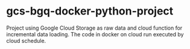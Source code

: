 # gcs-bgq-docker-python-project
Project using Google Cloud Storage as raw data and cloud function for incremental data loading. The code in docker on cloud run executed by cloud schedule.
